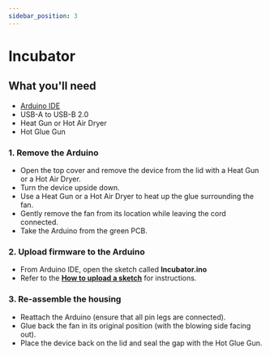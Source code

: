 ```yaml
---
sidebar_position: 3
---
```



# Incubator

## What you'll need

- [Arduino IDE](https://www.arduino.cc/en/software)
- USB-A to USB-B 2.0
- Heat Gun or Hot Air Dryer
- Hot Glue Gun

### 1. Remove the Arduino
- Open the top cover and remove the device from the lid with a Heat Gun or a Hot Air Dryer.
- Turn the device upside down.
- Use a Heat Gun or a Hot Air Dryer to heat up the glue surrounding the fan.
- Gently remove the fan from its location while leaving the cord connected.
- Take the Arduino from the green PCB.


### 2. Upload firmware to the Arduino
- From Arduino IDE, open the sketch called **Incubator.ino**
- Refer to the [**How to upload a sketch**](intro#upload) for instructions.

### 3. Re-assemble the housing
- Reattach the Arduino (ensure that all pin legs are connected).
- Glue back the fan in its original position (with the blowing side facing out).
- Place the device back on the lid and seal the gap with the Hot Glue Gun.
